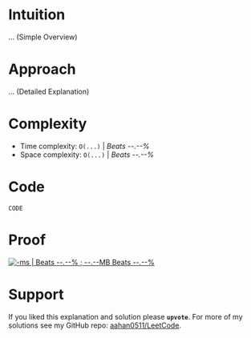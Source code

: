 # Intuition

... (Simple Overview)

# Approach

... (Detailed Explanation)

# Complexity

- Time complexity: `O(...)` | *Beats --.--%*
- Space complexity: `O(...)` | *Beats --.--%*

# Code

```LANGUAGE
CODE
```

# Proof

[![-ms | Beats --.--% ; --.--MB Beats --.--%](img)](link)

# Support

If you liked this explanation and solution please **`upvote`**.
For more of my solutions see my GitHub repo: [aahan0511/LeetCode](https://github.com/aahan0511/LeetCode).